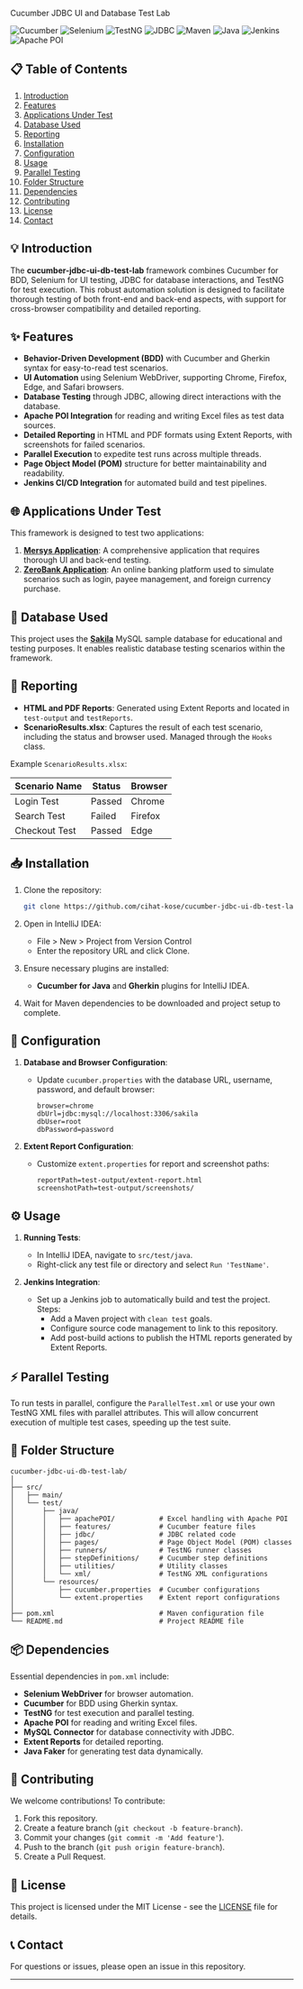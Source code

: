 
Cucumber JDBC UI and Database Test Lab

![Cucumber](https://img.shields.io/badge/Cucumber-23D96C?style=for-the-badge&logo=cucumber&logoColor=white)
![Selenium](https://img.shields.io/badge/Selenium-43B02A?style=for-the-badge&logo=selenium&logoColor=white)
![TestNG](https://img.shields.io/badge/TestNG-FF7300?style=for-the-badge&logo=testng&logoColor=white)
![JDBC](https://img.shields.io/badge/JDBC-00758F?style=for-the-badge&logo=java&logoColor=white)
![Maven](https://img.shields.io/badge/Maven-C71A36?style=for-the-badge&logo=apache-maven&logoColor=white)
![Java](https://img.shields.io/badge/Java-ED8B00?style=for-the-badge&logo=java&logoColor=white)
![Jenkins](https://img.shields.io/badge/Jenkins-D24939?style=for-the-badge&logo=jenkins&logoColor=white)
![Apache POI](https://img.shields.io/badge/Apache%20POI-231F20?style=for-the-badge&logo=apache&logoColor=white)

## 📋 Table of Contents

1. [Introduction](#introduction)
2. [Features](#features)
3. [Applications Under Test](#applications-under-test)
4. [Database Used](#database-used)
5. [Reporting](#reporting)
6. [Installation](#installation)
7. [Configuration](#configuration)
8. [Usage](#usage)
9. [Parallel Testing](#parallel-testing)
10. [Folder Structure](#folder-structure)
11. [Dependencies](#dependencies)
12. [Contributing](#contributing)
13. [License](#license)
14. [Contact](#contact)

## 💡 Introduction

The **cucumber-jdbc-ui-db-test-lab** framework combines Cucumber for BDD, Selenium for UI testing, JDBC for database interactions, and TestNG for test execution. This robust automation solution is designed to facilitate thorough testing of both front-end and back-end aspects, with support for cross-browser compatibility and detailed reporting.

## ✨ Features

- **Behavior-Driven Development (BDD)** with Cucumber and Gherkin syntax for easy-to-read test scenarios.
- **UI Automation** using Selenium WebDriver, supporting Chrome, Firefox, Edge, and Safari browsers.
- **Database Testing** through JDBC, allowing direct interactions with the database.
- **Apache POI Integration** for reading and writing Excel files as test data sources.
- **Detailed Reporting** in HTML and PDF formats using Extent Reports, with screenshots for failed scenarios.
- **Parallel Execution** to expedite test runs across multiple threads.
- **Page Object Model (POM)** structure for better maintainability and readability.
- **Jenkins CI/CD Integration** for automated build and test pipelines.

## 🌐 Applications Under Test

This framework is designed to test two applications:

1. **[Mersys Application](https://test.mersys.io/)**: A comprehensive application that requires thorough UI and back-end testing.
2. **[ZeroBank Application](http://zero.webappsecurity.com/)**: An online banking platform used to simulate scenarios such as login, payee management, and foreign currency purchase.

## 💾 Database Used

This project uses the **[Sakila](https://dev.mysql.com/doc/sakila/en/)** MySQL sample database for educational and testing purposes. It enables realistic database testing scenarios within the framework.

## 📝 Reporting

- **HTML and PDF Reports**: Generated using Extent Reports and located in `test-output` and `testReports`.
- **ScenarioResults.xlsx**: Captures the result of each test scenario, including the status and browser used. Managed through the `Hooks` class.

Example `ScenarioResults.xlsx`:

| Scenario Name     | Status   | Browser |
|-------------------|----------|---------|
| Login Test        | Passed   | Chrome  |
| Search Test       | Failed   | Firefox |
| Checkout Test     | Passed   | Edge    |

## 📥 Installation

1. Clone the repository:
   ```bash
   git clone https://github.com/cihat-kose/cucumber-jdbc-ui-db-test-lab.git
   ```

2. Open in IntelliJ IDEA:
   - File > New > Project from Version Control
   - Enter the repository URL and click Clone.

3. Ensure necessary plugins are installed:
   - **Cucumber for Java** and **Gherkin** plugins for IntelliJ IDEA.

4. Wait for Maven dependencies to be downloaded and project setup to complete.

## 🔧 Configuration

1. **Database and Browser Configuration**:
   - Update `cucumber.properties` with the database URL, username, password, and default browser:
     ```properties
     browser=chrome
     dbUrl=jdbc:mysql://localhost:3306/sakila
     dbUser=root
     dbPassword=password
     ```

2. **Extent Report Configuration**:
   - Customize `extent.properties` for report and screenshot paths:
     ```properties
     reportPath=test-output/extent-report.html
     screenshotPath=test-output/screenshots/
     ```

## ⚙️ Usage

1. **Running Tests**:
   - In IntelliJ IDEA, navigate to `src/test/java`.
   - Right-click any test file or directory and select `Run 'TestName'`.

2. **Jenkins Integration**:
   - Set up a Jenkins job to automatically build and test the project. Steps:
     - Add a Maven project with `clean test` goals.
     - Configure source code management to link to this repository.
     - Add post-build actions to publish the HTML reports generated by Extent Reports.

## ⚡ Parallel Testing

To run tests in parallel, configure the `ParallelTest.xml` or use your own TestNG XML files with parallel attributes. This will allow concurrent execution of multiple test cases, speeding up the test suite.

## 📂 Folder Structure

```plaintext
cucumber-jdbc-ui-db-test-lab/
│
├── src/
│   ├── main/
│   └── test/
│       ├── java/
│       │   ├── apachePOI/           # Excel handling with Apache POI
│       │   ├── features/            # Cucumber feature files
│       │   ├── jdbc/                # JDBC related code
│       │   ├── pages/               # Page Object Model (POM) classes
│       │   ├── runners/             # TestNG runner classes
│       │   ├── stepDefinitions/     # Cucumber step definitions
│       │   ├── utilities/           # Utility classes
│       │   └── xml/                 # TestNG XML configurations
│       └── resources/
│           ├── cucumber.properties  # Cucumber configurations
│           └── extent.properties    # Extent report configurations
│
├── pom.xml                          # Maven configuration file
└── README.md                        # Project README file
```

## 📦 Dependencies

Essential dependencies in `pom.xml` include:

- **Selenium WebDriver** for browser automation.
- **Cucumber** for BDD using Gherkin syntax.
- **TestNG** for test execution and parallel testing.
- **Apache POI** for reading and writing Excel files.
- **MySQL Connector** for database connectivity with JDBC.
- **Extent Reports** for detailed reporting.
- **Java Faker** for generating test data dynamically.

## 🤝 Contributing

We welcome contributions! To contribute:

1. Fork this repository.
2. Create a feature branch (`git checkout -b feature-branch`).
3. Commit your changes (`git commit -m 'Add feature'`).
4. Push to the branch (`git push origin feature-branch`).
5. Create a Pull Request.

## 📜 License

This project is licensed under the MIT License - see the [LICENSE](LICENSE) file for details.

## 📞 Contact

For questions or issues, please open an issue in this repository.

---

